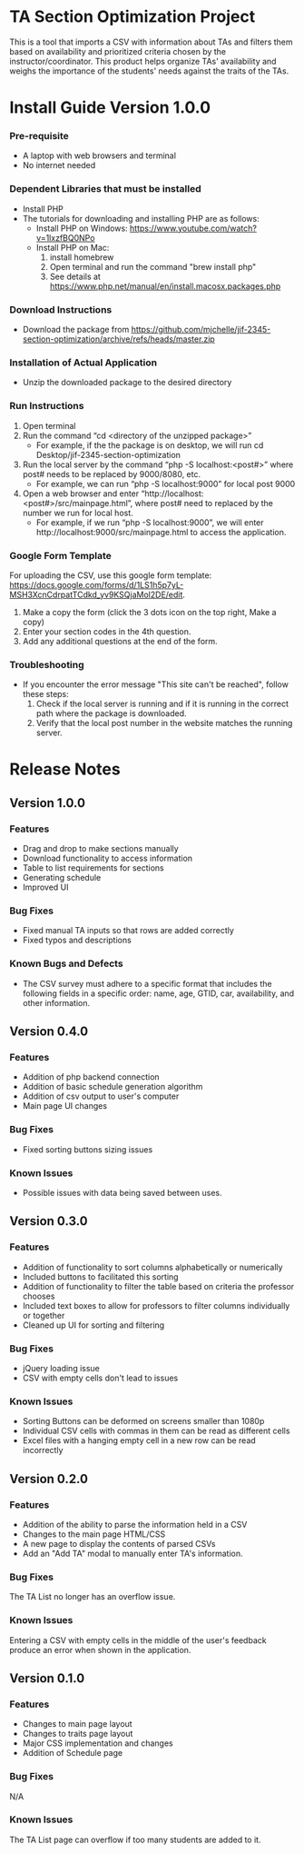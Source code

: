 # TA Section Optimization Project
This is a tool that imports a CSV with information about TAs and filters them based on availability and prioritized criteria chosen by the instructor/coordinator. This product helps organize TAs' availability and weighs the importance of the students' needs against the traits of the TAs. 

# Install Guide Version 1.0.0
### Pre-requisite
* A laptop with web browsers and terminal
* No internet needed

### Dependent Libraries that must be installed
* Install PHP
* The tutorials for downloading and installing PHP are as follows:
  * Install PHP on Windows: https://www.youtube.com/watch?v=1lxzfBQ0NPo
  * Install PHP on Mac:
    1. install homebrew
    2. Open terminal and run the command "brew install php"
    3. See details at https://www.php.net/manual/en/install.macosx.packages.php
    
### Download Instructions
* Download the package from https://github.com/mjchelle/jif-2345-section-optimization/archive/refs/heads/master.zip

### Installation of Actual Application
* Unzip the downloaded package to the desired directory

### Run Instructions
1. Open terminal
2. Run the command “cd \<directory of the unzipped package\>”
    * For example, if the the package is on desktop, we will run cd Desktop/jif-2345-section-optimization
3. Run the local server by the command “php -S localhost:<post#>” where post# needs to be replaced by 9000/8080, etc. 
    * For example, we can run “php -S localhost:9000” for local post 9000
4. Open a web browser and enter “http://localhost:<post#>/src/mainpage.html”, where post# need to replaced by the number we run for local host.
    * For example, if we run “php -S localhost:9000”, we will enter http://localhost:9000/src/mainpage.html to access the application.

### Google Form Template
For uploading the CSV, use this google form template: https://docs.google.com/forms/d/1LS1h5p7yL-MSH3XcnCdrpatTCdkd_yv9KSQjaMol2DE/edit.
1. Make a copy the form (click the 3 dots icon on the top right, Make a copy)
2. Enter your section codes in the 4th question.
3. Add any additional questions at the end of the form. 

### Troubleshooting
* If you encounter the error message "This site can't be reached", follow these steps:
  1. Check if the local server is running and if it is running in the correct path where the package is downloaded.
  2. Verify that the local post number in the website matches the running server.

# Release Notes
## Version 1.0.0

### Features
* Drag and drop to make sections manually 
* Download functionality to access information 
* Table to list requirements for sections 
* Generating schedule
* Improved UI 


### Bug Fixes
* Fixed manual TA inputs so that rows are added correctly
* Fixed typos and descriptions

### Known Bugs and Defects
* The CSV survey must adhere to a specific format that includes the following fields in a specific order: name, age, GTID, car, availability, and other information.

## Version 0.4.0

### Features
* Addition of php backend connection
* Addition of basic schedule generation algorithm
* Addition of csv output to user's computer
* Main page UI changes

### Bug Fixes
* Fixed sorting buttons sizing issues

### Known Issues
* Possible issues with data being saved between uses.

## Version 0.3.0

### Features
* Addition of functionality to sort columns alphabetically or numerically
* Included buttons to facilitated this sorting
* Addition of functionality to filter the table based on criteria the professor chooses
* Included text boxes to allow for professors to filter columns individually or together
* Cleaned up UI for sorting and filtering

### Bug Fixes
* jQuery loading issue
* CSV with empty cells don't lead to issues

### Known Issues
* Sorting Buttons can be deformed on screens smaller than 1080p
* Individual CSV cells with commas in them can be read as different cells
* Excel files with a hanging empty cell in a new row can be read incorrectly

## Version 0.2.0

### Features
* Addition of the ability to parse the information held in a CSV
* Changes to the main page HTML/CSS
* A new page to display the contents of parsed CSVs
* Add an "Add TA" modal to manually enter TA's information.

### Bug Fixes
The TA List no longer has an overflow issue.

### Known Issues
Entering a CSV with empty cells in the middle of the user's feedback produce an error when shown in the application.

## Version 0.1.0

### Features
* Changes to main page layout
* Changes to traits page layout
* Major CSS implementation and changes
* Addition of Schedule page

### Bug Fixes
N/A

### Known Issues
The TA List page can overflow if too many students are added to it. 

